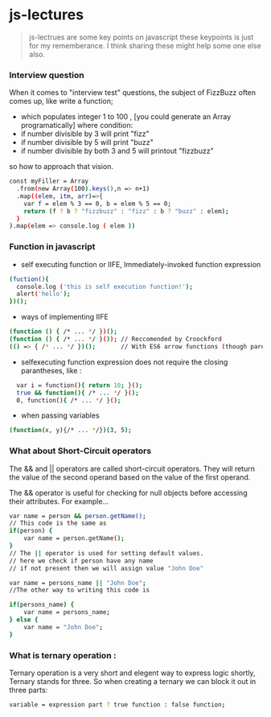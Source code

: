 # js-lectures
> js-lectrues are some key points on javascript
> these keypoints is just for my rememberance.
> I think sharing these might help some one else also. 



### Interview question 
When it comes to "interview test" questions, the subject of FizzBuzz often comes up, like write a function;
- which populates integer 1 to 100 , [you could generate an Array programatically]
where condition:
- if number divisible by 3 will print "fizz" 
- if number divisible by 5 will print "buzz"
- if number divisible by both 3 and 5 will printout "fizzbuzz"

so how to approach that vision.

```sh
const myFiller = Array
  .from(new Array(100).keys(),n => n+1)
  .map((elem, itm, arr)=>{
    var f = elem % 3 == 0, b = elem % 5 == 0;
    return (f ? b ? "fizzbuzz" : "fizz" : b ? "buzz" : elem);
  }
).map(elem => console.log ( elem ))

```
### Function in javascript
- self executing function or IIFE, Immediately-invoked function expression


```sh
(fuction(){
  console.log ('this is self execution function!');
  alert('hello');
})();

```
- ways of implementing IIFE
```sh
(function () { /* ... */ })(); 
(function () { /* ... */ }()); // Reccomended by Croockford
(() => { /* ... */ })();       // With ES6 arrow functions (though parentheses only allowed on outside)

```
- selfexecuting function expression does not require the closing parantheses, like :  
```sh
  var i = function(){ return 10; }();
  true && function(){ /* ... */ }();
  0, function(){ /* ... */ }();

```
- when passing variables 
```sh
(function(x, y){/* ... */})(3, 5);
```
### What about Short-Circuit operators

The && and || operators are called short-circuit operators. 
They will return the value of the second operand based on the value of the first operand.

The && operator is useful for checking for null objects before accessing their attributes. For example...
```sh
var name = person && person.getName();
// This code is the same as
if(person) {
	var name = person.getName();
}
// The || operator is used for setting default values.
// here we check if person have any name
// if not present then we will assign value "John Doe"

var name = persons_name || "John Doe";
//The other way to writing this code is

if(persons_name) {
	var name = persons_name;
} else {
	var name = "John Doe";
}
```

### What is ternary operation :
Ternary operation is a very short and elegent way to express logic shortly,
Ternary stands for three. So when creating a ternary we can block it out in three parts:
```sh
variable = expression part ? true function : false function;

```

